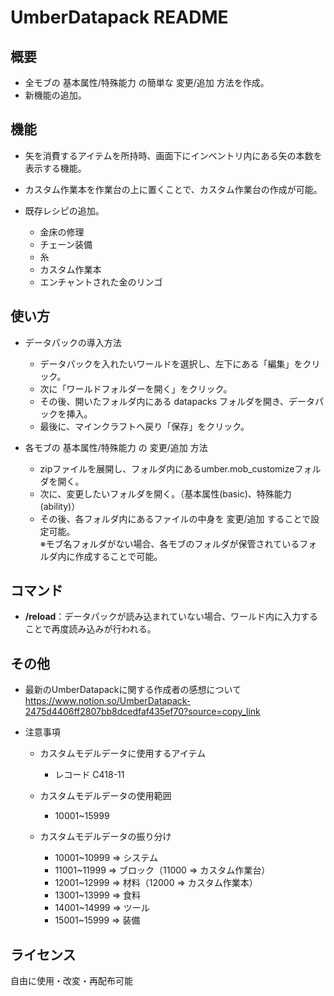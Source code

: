 # UmberDatapack README

## 概要
- 全モブの 基本属性/特殊能力 の簡単な 変更/追加 方法を作成。
- 新機能の追加。

## 機能
- 矢を消費するアイテムを所持時、画面下にインベントリ内にある矢の本数を表示する機能。
- カスタム作業本を作業台の上に置くことで、カスタム作業台の作成が可能。

- 既存レシピの追加。
    - 金床の修理
    - チェーン装備
    - 糸
    - カスタム作業本
    - エンチャントされた金のリンゴ

## 使い方
- データパックの導入方法
    - データパックを入れたいワールドを選択し、左下にある「編集」をクリック。
    - 次に「ワールドフォルダーを開く」をクリック。
    - その後、開いたフォルダ内にある datapacks フォルダを開き、データパックを挿入。
    - 最後に、マインクラフトへ戻り「保存」をクリック。

- 各モブの 基本属性/特殊能力 の 変更/追加 方法
    - zipファイルを展開し、フォルダ内にあるumber.mob_customizeフォルダを開く。
    - 次に、変更したいフォルダを開く。（基本属性(basic)、特殊能力(ability)）
    - その後、各フォルダ内にあるファイルの中身を 変更/追加 することで設定可能。  
    ※モブ名フォルダがない場合、各モブのフォルダが保管されているフォルダ内に作成することで可能。

## コマンド
- **/reload**：データパックが読み込まれていない場合、ワールド内に入力することで再度読み込みが行われる。

## その他
- 最新のUmberDatapackに関する作成者の感想について  
https://www.notion.so/UmberDatapack-2475d4406ff2807bb8dcedfaf435ef70?source=copy_link

- 注意事項
    - カスタムモデルデータに使用するアイテム
        - レコード C418-11

    - カスタムモデルデータの使用範囲
        - 10001~15999
 
    - カスタムモデルデータの振り分け
        - 10001~10999 => システム
        - 11001~11999 => ブロック（11000 => カスタム作業台）
        - 12001~12999 => 材料（12000 => カスタム作業本）
        - 13001~13999 => 食料
        - 14001~14999 => ツール
        - 15001~15999 => 装備

## ライセンス
自由に使用・改変・再配布可能
